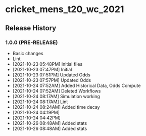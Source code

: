 # cricket_mens_t20_wc_2021

## Release History

### 1.0.0 (PRE-RELEASE)
  * Basic changes
  * Lint
  *  [2021-10-23 05:48PM] Initial files
  *  [2021-10-23 07:47PM] Initial
  *  [2021-10-23 07:51PM] Updated Odds
  *  [2021-10-23 07:57PM] Updated Odds
  *  [2021-10-24 07:52AM] Added Historical Data, Odds Compute
  *  [2021-10-24 07:52AM] Deleted Workflows
  *  [2021-10-24 08:17AM] Simulation working
  *  [2021-10-24 08:17AM] Lint
  *  [2021-10-24 08:24AM] Added time decay
  *  [2021-10-24 04:19PM] 
  *  [2021-10-24 04:42PM] 
  *  [2021-10-26 08:48AM] Added stats
  *  [2021-10-26 08:48AM] Added stats
